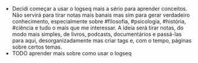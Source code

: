 - Decidi começar a usar o logseq mais a sério para aprender conceitos. Não servirá para tirar notas mais banais mas sim para gerar verdadeiro conhecimento, especialmente sobre #filosofia, #psicologia, #história, #ciência e tudo o mais que me interessar. A ideia será tirar notas, do modo mais simples, de livros, podcasts, documentários e passá-las para aqui, desorganizadamente mas criar tags e, com o tempo, páginas sobre certos temas.
- TODO aprender mais sobre como usar o logseq